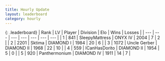 ```yaml
---
title: Hourly Update
layout: leaderboard
category: hourly
---
```


{: .leaderboard}
| Rank | LV | Player | Division | Elo | Wins | Losses |
| --- | --- | --- | --- | --- | --- | --- |
| <span data-change="0">1</span> | 841 | <span title="ID: 153129">SleepyMattress</span> | ONYX IV | <span data-change="0">2004</span> | <span data-change="0">7</span> | <span data-change="0">2</span> |
| <span data-change="0">2</span> | 2201 | <span title="ID: 353063">Sktima</span> | DIAMOND I | <span data-change="0">1984</span> | <span data-change="0">20</span> | <span data-change="0">6</span> |
| <span data-change="0">3</span> | 1072 | <span title="ID: 31699">Uncle Gerber</span> | DIAMOND II | <span data-change="0">1968</span> | <span data-change="0">22</span> | <span data-change="0">10</span> |
| <span data-change="0">4</span> | 559 | <span title="ID: 415713">ICanHasDorito</span> | DIAMOND II | <span data-change="0">1954</span> | <span data-change="0">5</span> | <span data-change="0">0</span> |
| <span data-change="0">5</span> | 920 | <span title="ID: 154837">Panthermonium</span> | DIAMOND IV | <span data-change="0">1911</span> | <span data-change="0">14</span> | <span data-change="0">7</span> |